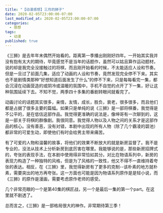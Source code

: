 ```yaml
---
title: "【动漫感想】三月的狮子"
date: 2020-02-05T23:00:00-07:00
last_modified_at: 2020-02-05T23:00:00-07:00
categories:
  - 感想
tags:
  - 动漫
published: true
---
```


《三狮》是去年年末偶然开始看的。距离第一季播出刚刚好四年。一开始其实我并没有抱有太大的期待，毕竟感觉不是当年的话题作，虽然可以姑且算作运动题材，说的却是我完全没接触过的将棋，而且刚开始看的时候，不太能适应人设和节奏。但是一旦过了前面几集，适应了动画的人设和节奏，竟然发现完全停不下来。其实也不是剧情类那种“好想知道后面发生了什么”的停不下来，只是每每看完一集，都会沉浸在动画营造的或阴冷或温暖的氛围中，手机不自觉的点开了下一集，好让这种氛围延续下去。不知不觉，两季四十多集的番剧转眼间就看完了。

动画讨论的话题其实很多，亲情，友情，成长，胜负，衰老，很多很多，而且他们都是占据了很多主要的篇幅。如果只是单纯的说《三狮》是一部将棋番，我觉得是不公平的，是在低估这部作品。我觉得更准确的说法是，像坤哥有一次聊到的，这是一部关于将棋的群像剧。我很同意。我觉得人物以及人物之间的关系才是这部作品的核心。没有善恶，没有对错，本剧中出现的所有人物（除了几个霸凌的碧池）都非常的可爱生动，即使他们有时会给男主带来痛苦。

有了可爱的人物和温馨的故事，将他们的效果不断放大的就是新房监督了。我不是专业的，没法从技术上分析新房到底厉害在哪里。我能够说的是，那些新房招牌式的，夸张的表现手法，在本剧中使用得非常恰如其分。对比在物语系列中，新房的表现力构造了一种独特的风格，但是为了风格的一致性，他又不得不一直维持着夸张的表达。相反，在《三狮》里，我觉得新房有了更多的克制--该朴素的地方就朴素，需要突出的地方再夸张。这一方面也可能是因为物语系列原作是是轻小说，而《三狮》的原作是漫画，需要考虑原作老师的感受。

几个非常亮眼的一个是第40集的棋匠战，另一个是最后一集的第一个part。在这里就不剧透了。

总而言之，《三狮》是一部格局很大的神作。非常期待第三季！
